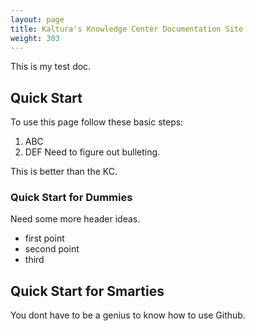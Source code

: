 ```yaml
---
layout: page
title: Kaltura's Knowledge Center Documentation Site
weight: 303
---
```


This is my test doc.

## Quick Start  

To use this page follow these basic  steps:

1. ABC
2. DEF
Need to figure out bulleting.

This is better than the KC.

### Quick Start for Dummies

Need some more header ideas.
* first point
* second point
* third

## Quick Start for Smarties
You dont have to be a genius to know how to use Github.
